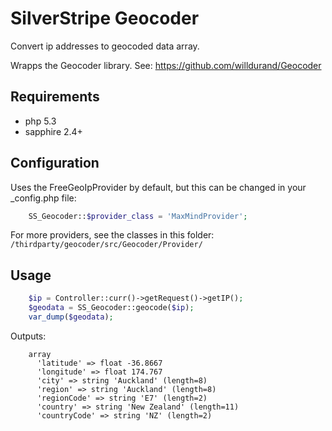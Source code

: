 # SilverStripe Geocoder

Convert ip addresses to geocoded data array.

Wrapps the Geocoder library. See: https://github.com/willdurand/Geocoder

## Requirements

 * php 5.3
 * sapphire 2.4+
 
## Configuration

Uses the FreeGeoIpProvider by default, but this can be changed in your
_config.php file:

``` php
	SS_Geocoder::$provider_class = 'MaxMindProvider';
```

For more providers, see the classes in this folder:
`/thirdparty/geocoder/src/Geocoder/Provider/`

## Usage

``` php
	$ip = Controller::curr()->getRequest()->getIP();
	$geodata = SS_Geocoder::geocode($ip);
	var_dump($geodata);
```

Outputs:

```
	array
	  'latitude' => float -36.8667
	  'longitude' => float 174.767
	  'city' => string 'Auckland' (length=8)
	  'region' => string 'Auckland' (length=8)
	  'regionCode' => string 'E7' (length=2)
	  'country' => string 'New Zealand' (length=11)
	  'countryCode' => string 'NZ' (length=2)
```